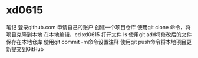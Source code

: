 # xd0615
笔记
登录github.com
申请自己的账户
创建一个项目仓库
使用git clone 命令，将项目克隆到本地
在本地编辑，cd xd0615 打开文件 ls
使用git add将修改后的文件保存在本地仓库
使用git commit -m命令设置注释
使用git push命令将本地项目更新提交到GitHub